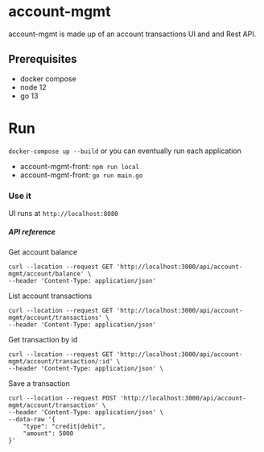 # account-mgmt

account-mgmt is made up of an account transactions UI and and Rest API.

## Prerequisites
- docker compose
- node 12
- go 13

# Run
`docker-compose up --build`
or you can eventually run each application
- account-mgmt-front: `npm run local`
- account-mgmt-front: `go run main.go` 
 

### Use it
UI runs at `http://localhost:8080 `

##### API reference
Get account balance
```
curl --location --request GET 'http://localhost:3000/api/account-mgmt/account/balance' \
--header 'Content-Type: application/json'
```
List account transactions
```
curl --location --request GET 'http://localhost:3000/api/account-mgmt/account/transactions' \
--header 'Content-Type: application/json' 
```
Get transaction by id
```
curl --location --request GET 'http://localhost:3000/api/account-mgmt/account/transaction/:id' \
--header 'Content-Type: application/json' \
```
Save a transaction
```
curl --location --request POST 'http://localhost:3000/api/account-mgmt/account/transaction' \
--header 'Content-Type: application/json' \
--data-raw '{
	"type": "credit|debit",
	"amount": 5000
}'
```